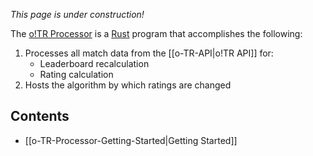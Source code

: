 *This page is under construction!*

The [o!TR Processor](https://github.com/osu-tournament-rating/otr-processor) is a [Rust](https://www.rust-lang.org/) program that accomplishes the following:

1. Processes all match data from the [[o-TR-API|o!TR API]] for:
    * Leaderboard recalculation
    * Rating calculation
2. Hosts the algorithm by which ratings are changed

## Contents

 - [[o-TR-Processor-Getting-Started|Getting Started]]

